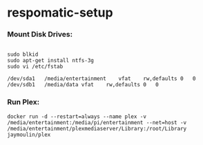 # respomatic-setup

### Mount Disk Drives:

```

sudo blkid
sudo apt-get install ntfs-3g
sudo vi /etc/fstab

/dev/sda1	/media/entertainment	vfat	rw,defaults	0	0
/dev/sdb1	/media/data	vfat	rw,defaults	0	0
```

### Run Plex:

```
docker run -d --restart=always --name plex -v /media/entertainment:/media/pi/entertainment --net=host -v /media/entertainment/plexmediaserver/Library:/root/Library jaymoulin/plex

```
